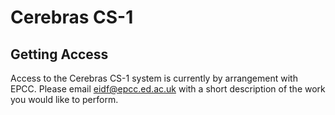# Cerebras CS-1

## Getting Access
Access to the Cerebras CS-1 system is currently by arrangement with EPCC. Please email eidf@epcc.ed.ac.uk with a short description of the work you would like to perform.
